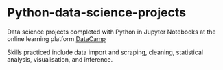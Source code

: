 # Python-data-science-projects

Data science projects completed with Python in Jupyter Notebooks at the online learning platform [DataCamp](https://learn.datacamp.com/projects)

Skills practiced include data import and scraping, cleaning, statistical analysis,  visualisation, and inference.
